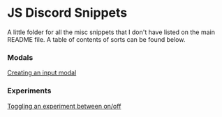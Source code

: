 # JS Discord Snippets
A little folder for all the misc snippets that I don't have listed on the main README file. A table of contents of sorts can be found below.


### Modals
[Creating an input modal](https://github.com/13-05/hidden-disc-docs/blob/main/snippets/createPromptModal.js)

### Experiments
[Toggling an experiment between on/off](https://github.com/13-05/hidden-disc-docs/blob/main/snippets/toggleExperiment.js)
